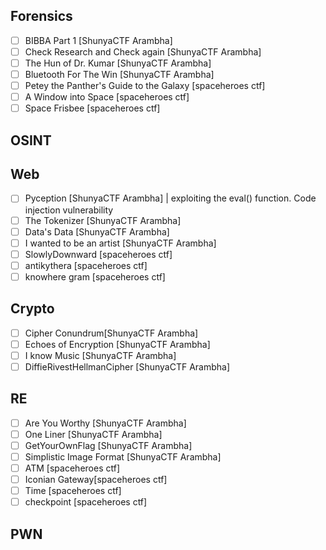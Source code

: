 ## Forensics
- [ ] BIBBA Part 1 [ShunyaCTF Arambha]
- [ ] Check Research and Check again [ShunyaCTF Arambha]
- [ ] The Hun of Dr. Kumar [ShunyaCTF Arambha]
- [ ] Bluetooth For The Win [ShunyaCTF Arambha]
- [ ] Petey the Panther's Guide to the Galaxy [spaceheroes ctf]
- [ ] A Window into Space [spaceheroes ctf]
- [ ] Space Frisbee [spaceheroes ctf]
## OSINT
## Web
- [ ] Pyception [ShunyaCTF Arambha] | exploiting the eval() function. Code injection vulnerability
- [ ] The Tokenizer [ShunyaCTF Arambha]
- [ ] Data's Data [ShunyaCTF Arambha]
- [ ] I wanted to be an artist [ShunyaCTF Arambha]
- [ ] SlowlyDownward [spaceheroes ctf]
- [ ] antikythera [spaceheroes ctf]
- [ ] knowhere gram [spaceheroes ctf]
## Crypto
- [ ] Cipher Conundrum[ShunyaCTF Arambha]
- [ ] Echoes of Encryption [ShunyaCTF Arambha]
- [ ] I know Music [ShunyaCTF Arambha]
- [ ] DiffieRivestHellmanCipher [ShunyaCTF Arambha]
## RE
- [ ] Are You Worthy [ShunyaCTF Arambha]
- [ ] One Liner [ShunyaCTF Arambha]
- [ ] GetYourOwnFlag [ShunyaCTF Arambha]
- [ ] Simplistic Image Format [ShunyaCTF Arambha]
- [ ] ATM [spaceheroes ctf]
- [ ] Iconian Gateway[spaceheroes ctf]
- [ ] Time [spaceheroes ctf]
- [ ] checkpoint [spaceheroes ctf]
## PWN